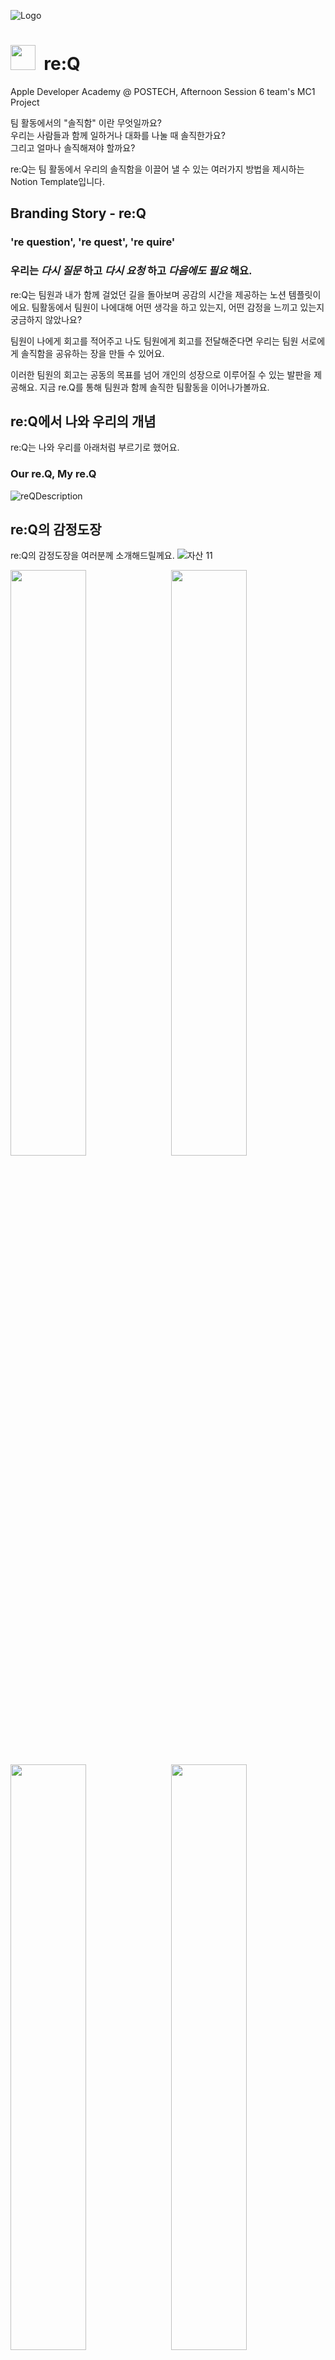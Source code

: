 
![Logo](https://user-images.githubusercontent.com/44918187/227492031-53009c6c-ce67-4f5a-9ef7-a4d5af23951d.png)
<h1>
<img src="https://user-images.githubusercontent.com/44918187/226564505-cdffa7b6-71d1-499f-97d2-6b1c85205ddc.png" width="40">
<label>&nbsp;re:Q</label>
</h1>

Apple Developer Academy @ POSTECH, Afternoon Session 6 team's MC1 Project

팀 활동에서의 "솔직함" 이란 무엇일까요?  
우리는 사람들과 함께 일하거나 대화를 나눌 때 솔직한가요?  
그리고 얼마나 솔직해져야 할까요?

re:Q는 팀 활동에서 우리의 솔직함을 이끌어 낼 수 있는 여러가지 방법을 제시하는 Notion Template입니다.

## Branding Story - re:Q

### 're question', 're quest', 're quire'
### 우리는 _다시 질문_ 하고 _다시 요청_ 하고 _다음에도 필요_ 해요.

re:Q는 팀원과 내가 함께 걸었던 길을 돌아보며 공감의 시간을 제공하는 노션 템플릿이에요. 팀활동에서 팀원이 나에대해 어떤 생각을 하고 있는지, 어떤 감정을 느끼고 있는지 궁금하지 않았나요?

팀원이 나에게 회고를 적어주고 나도 팀원에게 회고를 전달해준다면 우리는 팀원 서로에게 솔직함을 공유하는 장을 만들 수 있어요.

이러한 팀원의 회고는 공동의 목표를 넘어 개인의 성장으로 이루어질 수 있는 발판을 제공해요. 지금 re.Q를 통해 팀원과 함께 솔직한 팀활동을 이어나가볼까요.

## re:Q에서 나와 우리의 개념
re:Q는 나와 우리를 아래처럼 부르기로 했어요.

### Our re.Q, My re.Q

![reQDescription](https://user-images.githubusercontent.com/44918187/227508335-2ee71243-6fe5-4535-b512-2a5bfbd48381.png)

## re:Q의 감정도장
re:Q의 감정도장을 여러분께 소개해드릴께요.
![자산 11](https://user-images.githubusercontent.com/44918187/227509011-569fd8c5-9095-41b3-ba5f-499b04a84896.png)

<img src="https://user-images.githubusercontent.com/44918187/227511025-d2dbb9bb-efbc-4d18-9e78-382bcfa1a9dd.png" width="49%" align="left" ><img src="https://user-images.githubusercontent.com/44918187/227511031-565fe0aa-9328-45cd-bfe6-6a2084fd2833.png" width="49%" align="right">
<img src="https://user-images.githubusercontent.com/44918187/227511037-f7a49c13-771b-436c-b5f5-2a3e9c5e0372.png" width="49%" align="left" ><img src="https://user-images.githubusercontent.com/44918187/227511041-bb88570f-c530-481f-9452-b8c10ee76e6d.png" width="49%" align="right">
<img src="https://user-images.githubusercontent.com/44918187/227511042-571530a6-0bae-49e5-9633-8ca2ed69be84.png" width="49%" align="left" ><img src="https://user-images.githubusercontent.com/44918187/227511044-390eaade-f49e-41f1-aa07-15aeaa60016e.png" width="49%" align="right">
<img src="https://user-images.githubusercontent.com/44918187/227511048-c7ad7c3e-9d50-436b-bd60-7ebd15f62c27.png" width="49%" align="left" ><img src="https://user-images.githubusercontent.com/44918187/227511050-fa3ff2ea-e4a0-41d4-89c7-2810209d6296.png" width="49%" align="right">
&nbsp;
## :pushpin: Features
- 프로젝트 일정 관리
- 팀원 과의 소통
  - 개인 별 피드백
  - 프로필 구성을 통한 개인 연락처 제공
  - 팀원 모두가 볼 수 있는 자유 게시판
## :people_hugging: Authors
- [@Green](https://github.com/migusdn) | [@Liv](https://github.com/migusdn) | [@Noah](https://github.com/migusdn) | [@Noel](https://github.com/migusdn) | [@Sia](https://github.com/migusdn) | [@Woody](https://github.com/migusdn)

## :computer: Screenshots


## Demo
Notion Link
